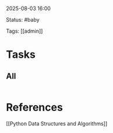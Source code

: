 2025-08-03 16:00

Status: #baby 

Tags: [[admin]]

# Tasks

## All
```tasks
```



# References
[[Python Data Structures and Algorithms]]
